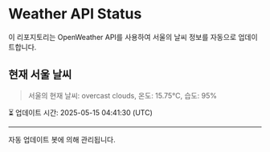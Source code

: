 
# Weather API Status

이 리포지토리는 OpenWeather API를 사용하여 서울의 날씨 정보를 자동으로 업데이트합니다.

## 현재 서울 날씨
> 서울의 현재 날씨: overcast clouds, 온도: 15.75°C, 습도: 95%

⏳ 업데이트 시간: 2025-05-15 04:41:30 (UTC)

---
자동 업데이트 봇에 의해 관리됩니다.
